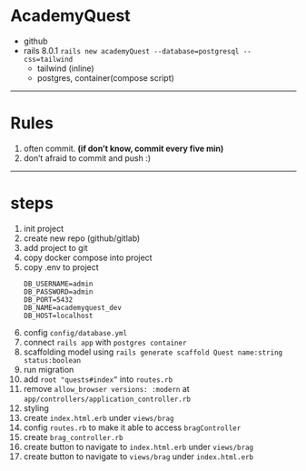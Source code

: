 # AcademyQuest
- github
- rails 8.0.1 `rails new academyQuest --database=postgresql --css=tailwind`
  - tailwind (inline)
  - postgres, container(compose script)

---

# Rules
1. often commit. **(if don’t know, commit every five min)**
2. don’t afraid to commit and push :)

---

# steps
1. init project
2. create new repo (github/gitlab)
3. add project to git
4. copy docker compose into project
5. copy .env to project
    ```
    DB_USERNAME=admin
    DB_PASSWORD=admin
    DB_PORT=5432
    DB_NAME=academyquest_dev
    DB_HOST=localhost
    ```
6. config `config/database.yml`
7. connect `rails app` with `postgres container`
8. scaffolding model using `rails generate scaffold Quest name:string status:boolean `
9. run migration
10. add `root "quests#index”` into `routes.rb`
11. remove `allow_browser versions: :modern` at `app/controllers/application_controller.rb`
12. styling
13. create `index.html.erb` under `views/brag`
14. config `routes.rb` to make it able to access `bragController`
15. create `brag_controller.rb`
16. create button to navigate to `index.html.erb` under `views/brag`
17. create button to navigate to `views/brag` under `index.html.erb`
